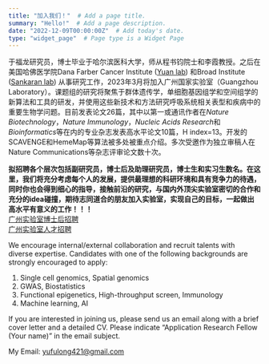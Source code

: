 ```yaml
---
title: "加入我们！"  # Add a page title.
summary: "Hello!"  # Add a page description.
date: "2022-12-09T00:00:00Z"  # Add today's date.
type: "widget_page"  # Page type is a Widget Page
---
```




于福龙研究员，博士毕业于哈尔滨医科大学，师从程书钧院士和李霞教授。之后在美国哈佛医学院Dana Farber Cancer Institute ([Yuan lab](https://labs.icahn.mssm.edu/yuanlab/)) 和Broad Institute ([Sankaran lab](https://www.bloodgenes.org/)) 从事研究工作，2023年3月将加入广州国家实验室（Guangzhou Laboratory）。课题组的研究将聚焦于群体遗传学，单细胞基因组学和空间组学的新算法和工具的研发，并使用这些新技术和方法研究呼吸系统相关表型和疾病中的重要生物学问题。目前发表论文26篇，其中以第一或通讯作者在*Nature Biotechnology*，*Nature Immunology*，*Nucleic Acids Research*和*Bioinformatics*等在内的专业杂志发表高水平论文10篇，H index=13。开发的SCAVENGE和HemeMap等算法被多处被重点介绍。多次受邀作为独立审稿人在Nature Communications等杂志评审论文数十次。

**拟招聘各个层次包括副研究员，博士后及助理研究员，博士生和实习生数名。在这里，我们将充分考虑每个人的发展，提供最理想的科研环境和具有竞争力的待遇，同时你也会得到细心的指导，接触前沿的研究，与国内外顶尖实验室密切的合作和充分的idea碰撞，期待志同道合的朋友加入实验室，实现自己的目标，一起做出高水平有意义的工作！！！**  
[广州实验室博士后招聘](http://www.gaoxiaojob.com/zhaopin/zhuanti/gzzsyxyjkgdsys2020/page16.html)  
[广州实验室人才招聘](http://www.gaoxiaojob.com/announcement/detail/17935.html)  

We encourage internal/external collaboration and recruit talents with diverse expertise.
Candidates with one of the following backgrounds are strongly encouraged to apply:
1. Single cell genomics, Spatial genomics  
2. GWAS, Biostatistics  
3. Functional epigenetics, High-throughput screen, Immunology  
4. Machine learning, AI  

If you are interested in joining us, please send us an email along with a brief cover letter and a detailed CV. Please indicate “Application Research Fellow (Your name)” in the email subject.

My Email: yufulong421@gmail.com

<br/><br/>
<br/><br/>
<br/><br/>
<br/><br/>
<br/><br/>
<br/><br/>
<br/><br/>
